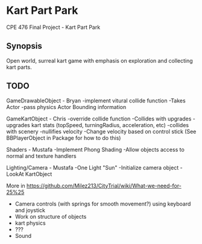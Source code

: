 Kart Part Park
==============

CPE 476 Final Project - Kart Part Park

Synopsis
--------

Open world, surreal kart game with emphasis on exploration and collecting kart parts.


TODO
----

GameDrawableObject - Bryan
   -implement vitural collide function
      -Takes Actor
   -pass physics Actor Bounding information

GameKartObject - Chris
   -override collide function
      -Collides with upgrades
         -upgrades kart stats (topSpeed, turningRadius, acceleration, etc)
      -collides with scenery
         -nullifies velocity
   -Change velocity based on control stick (See BBPlayerObject in Package for how to do this)

Shaders - Mustafa
   -Implement Phong Shading
      -Allow objects access to normal and texture handlers

Lighting/Camera - Mustafa
   -One Light "Sun"
   -Initialize camera object
      -LookAt KartObject
   

More in https://github.com/Milez213/CityTrial/wiki/What-we-need-for-25%25

* Camera controls (with springs for smooth movement?) using keyboard and joystick
* Work on structure of objects
* kart physics
* ???
* Sound
